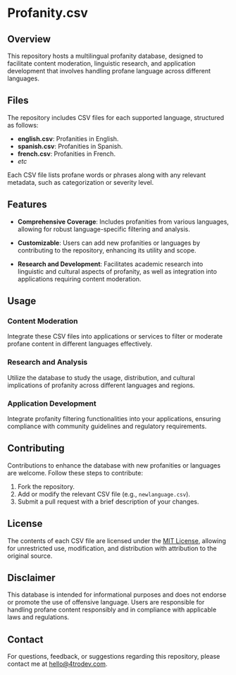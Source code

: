 # Profanity.csv

## Overview
This repository hosts a multilingual profanity database, designed to facilitate content moderation, linguistic research, and application development that involves handling profane language across different languages.

## Files
The repository includes CSV files for each supported language, structured as follows:
- **english.csv**: Profanities in English.
- **spanish.csv**: Profanities in Spanish.
- **french.csv**: Profanities in French.
- *etc*

Each CSV file lists profane words or phrases along with any relevant metadata, such as categorization or severity level.

## Features
- **Comprehensive Coverage**: Includes profanities from various languages, allowing for robust language-specific filtering and analysis.

- **Customizable**: Users can add new profanities or languages by contributing to the repository, enhancing its utility and scope.

- **Research and Development**: Facilitates academic research into linguistic and cultural aspects of profanity, as well as integration into applications requiring content moderation.

## Usage
### Content Moderation
Integrate these CSV files into applications or services to filter or moderate profane content in different languages effectively.

### Research and Analysis
Utilize the database to study the usage, distribution, and cultural implications of profanity across different languages and regions.

### Application Development
Integrate profanity filtering functionalities into your applications, ensuring compliance with community guidelines and regulatory requirements.

## Contributing
Contributions to enhance the database with new profanities or languages are welcome. Follow these steps to contribute:
1. Fork the repository.
2. Add or modify the relevant CSV file (e.g., `newlanguage.csv`).
3. Submit a pull request with a brief description of your changes.

## License
The contents of each CSV file are licensed under the [MIT License](https://opensource.org/licenses/MIT), allowing for unrestricted use, modification, and distribution with attribution to the original source.

## Disclaimer
This database is intended for informational purposes and does not endorse or promote the use of offensive language. Users are responsible for handling profane content responsibly and in compliance with applicable laws and regulations.

## Contact
For questions, feedback, or suggestions regarding this repository, please contact  me at [hello@4trodev.com](mailto:hello@4trodev.com).